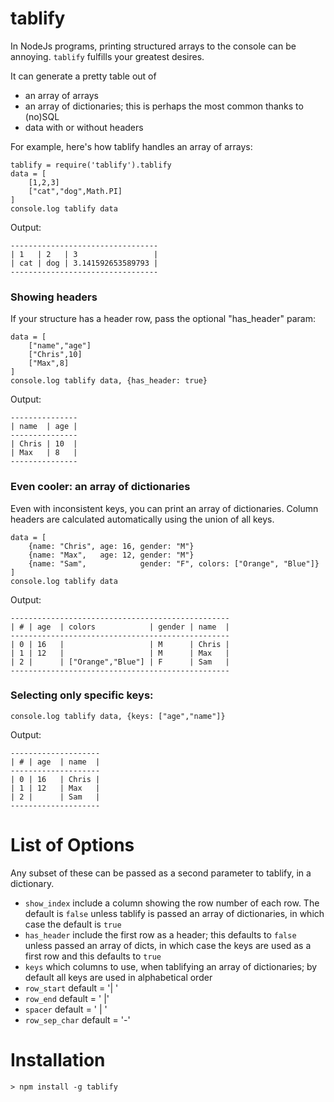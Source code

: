 tablify
=======

In NodeJs programs, printing structured arrays to the console can be annoying. `tablify` fulfills your greatest desires.

It can generate a pretty table out of
 - an array of arrays
 - an array of dictionaries; this is perhaps the most common thanks to (no)SQL
 - data with or without headers

For example, here's how tablify handles an array of arrays:

```coffee-script
tablify = require('tablify').tablify
data = [
	[1,2,3]
	["cat","dog",Math.PI]
]
console.log tablify data
```

Output:
```
---------------------------------
| 1   | 2   | 3                 |
| cat | dog | 3.141592653589793 |
---------------------------------
```

### Showing headers

If your structure has a header row, pass the optional "has_header" param:

```coffee-script
data = [
	["name","age"]
	["Chris",10] 
	["Max",8]
]
console.log tablify data, {has_header: true}
```

Output:
```
---------------
| name  | age |
---------------
| Chris | 10  |
| Max   | 8   |
---------------
```

### Even cooler: an array of dictionaries

Even with inconsistent keys, you can print an array of dictionaries. Column headers are calculated automatically using the union of all keys.

```coffee-script
data = [
	{name: "Chris", age: 16, gender: "M"} 
	{name: "Max",   age: 12, gender: "M"}
	{name: "Sam",            gender: "F", colors: ["Orange", "Blue"]}
]
console.log tablify data
```

Output:
```
-------------------------------------------------
| # | age  | colors            | gender | name  |
-------------------------------------------------
| 0 | 16   |                   | M      | Chris |
| 1 | 12   |                   | M      | Max   |
| 2 |      | ["Orange","Blue"] | F      | Sam   |
-------------------------------------------------
```

### Selecting only specific keys:

```
console.log tablify data, {keys: ["age","name"]}
```

Output:
```
--------------------
| # | age  | name  |
--------------------
| 0 | 16   | Chris |
| 1 | 12   | Max   |
| 2 |      | Sam   |
--------------------
```

# List of Options 

Any subset of these can be passed as a second parameter to tablify, in a dictionary.

  - `show_index`   include a column showing the row number of each row. The default is `false` unless tablify is passed an array of dictionaries, in which case the default is `true`
  - `has_header`   include the first row as a header; this defaults to `false` unless passed an array of dicts, in which case the keys are used as a first row and this defaults to `true`
  - `keys`         which columns to use, when tablifying an array of dictionaries; by default all keys are used in alphabetical order
  - `row_start`    default = '| '
  - `row_end`      default = ' |'
  - `spacer`       default = ' | '
  - `row_sep_char` default = '-'



# Installation
```
> npm install -g tablify
```
